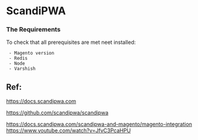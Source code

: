 
# ScandiPWA

### The Requirements 
 To  check that all prerequisites are met neet installed:

     - Magento version
     - Redis
     - Node
     - Varshish 




## Ref:

https://docs.scandipwa.com

https://github.com/scandipwa/scandipwa

https://docs.scandipwa.com/scandipwa-and-magento/magento-integration
https://www.youtube.com/watch?v=JfvC3PcaHPU
